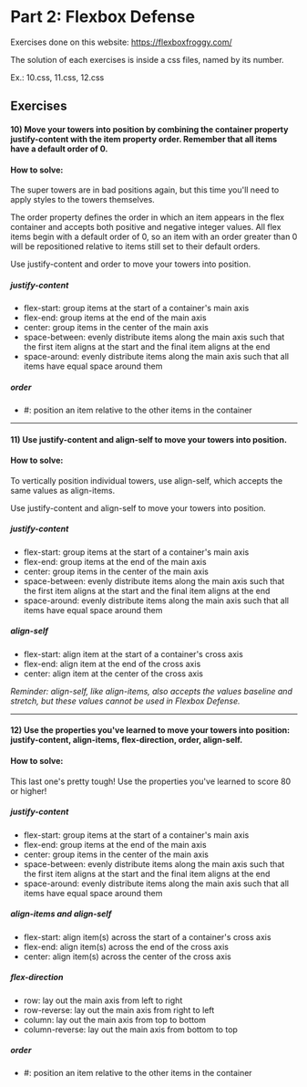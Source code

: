 # Part 2: Flexbox Defense

Exercises done on this website:
https://flexboxfroggy.com/

The solution of each exercises is inside a css files, named by its number.

Ex.: 10.css, 11.css, 12.css

## Exercises

#### 10) Move your towers into position by combining the container property justify-content with the item property order. Remember that all items have a default order of 0.

#### How to solve:

The super towers are in bad positions again, but this time you'll need to apply styles to the towers themselves.

The order property defines the order in which an item appears in the flex container and accepts both positive and negative integer values. All flex items begin with a default order of 0, so an item with an order greater than 0 will be repositioned relative to items still set to their default orders.

Use justify-content and order to move your towers into position.

##### justify-content

- flex-start: group items at the start of a container's main axis
- flex-end: group items at the end of the main axis
- center: group items in the center of the main axis
- space-between: evenly distribute items along the main axis such that the first item aligns at the start and the final item aligns at the end
- space-around: evenly distribute items along the main axis such that all items have equal space around them
  
##### order

- #: position an item relative to the other items in the container

<hr>

#### 11) Use justify-content and align-self to move your towers into position.

#### How to solve:

To vertically position individual towers, use align-self, which accepts the same values as align-items.

Use justify-content and align-self to move your towers into position.

##### justify-content

- flex-start: group items at the start of a container's main axis
- flex-end: group items at the end of the main axis
- center: group items in the center of the main axis
- space-between: evenly distribute items along the main axis such that the first item aligns at the start and the final item aligns at the end
- space-around: evenly distribute items along the main axis such that all items have equal space around them

##### align-self

- flex-start: align item at the start of a container's cross axis
- flex-end: align item at the end of the cross axis
- center: align item at the center of the cross axis

_Reminder: align-self, like align-items, also accepts the values baseline and stretch, but these values cannot be used in Flexbox Defense._

<hr>

#### 12) Use the properties you've learned to move your towers into position: justify-content, align-items, flex-direction, order, align-self.

#### How to solve:

This last one's pretty tough! Use the properties you've learned to score 80 or higher!

##### justify-content

- flex-start: group items at the start of a container's main axis
- flex-end: group items at the end of the main axis
- center: group items in the center of the main axis
- space-between: evenly distribute items along the main axis such that the first item aligns at the start and the final item aligns at the end
- space-around: evenly distribute items along the main axis such that all items have equal space around them

##### align-items and align-self

- flex-start: align item(s) across the start of a container's cross axis
- flex-end: align item(s) across the end of the cross axis
- center: align item(s) across the center of the cross axis

##### flex-direction

- row: lay out the main axis from left to right
- row-reverse: lay out the main axis from right to left
- column: lay out the main axis from top to bottom
- column-reverse: lay out the main axis from bottom to top

##### order

- #: position an item relative to the other items in the container
